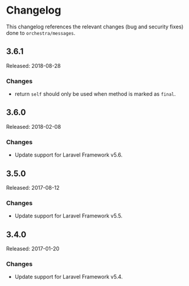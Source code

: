 # Changelog

This changelog references the relevant changes (bug and security fixes) done to `orchestra/messages`.

## 3.6.1

Released: 2018-08-28

### Changes

* return `self` should only be used when method is marked as `final`.

## 3.6.0 

Released: 2018-02-08

### Changes

* Update support for Laravel Framework v5.6.

## 3.5.0 

Released: 2017-08-12

### Changes

* Update support for Laravel Framework v5.5.

## 3.4.0 

Released: 2017-01-20

### Changes

* Update support for Laravel Framework v5.4.
